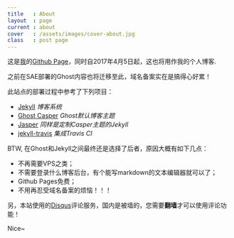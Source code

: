 ```yaml
---
title   : About
layout  : page
current : about
cover   : /assets/images/cover-about.jpg
class   : post page
---
```


这是[我](/author/devy/)的[Github Page](https://pages.github.com/)，同时自2017年4月5日起，这也将用作我的个人博客.

<!--more-->

之前在SAE部署的Ghost内容也将迁移至此，域名备案实在是搞得心好累！

此站点的部署过程中参考了下列项目：

- [Jekyll](https://jekyllrb.com) *博客系统*
- [Ghost Casper](https://github.com/tryghost/casper) *Ghost默认博客主题*
- [Jasper](https://github.com/biomadeira/jasper) *同样是定制Casper主题的Jekyll*
- [jekyll-travis](https://github.com/mfenner/jekyll-travis) *集成Travis CI*

BTW, 在Ghost和Jekyll之间最终还是选择了后者，原因大概有如下几点：

- 不再需要VPS之类；
- 不需要登录什么博客后台，有个能写markdown的文本编辑器就可以了；
- Github Pages免费；
- 不用再忍受域名备案的烦恼！！！

另，本站使用的[Disqus](https://disqus.com)评论服务，国内是被墙的，您需要**翻墙**才可以使用评论功能！

Nice~